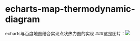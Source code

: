 # echarts-map-thermodynamic-diagram
echarts与百度地图结合实现点状热力图的实现
###这是图片：![][avatar]

[avatar]: https://github.com/cianly/echarts-map-thermodynamic-diagram/blob/master/img/1.PNG?raw=true
